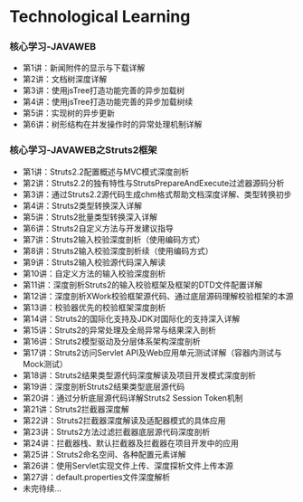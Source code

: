 # Technological Learning
### 核心学习-JAVAWEB
- 第1讲：新闻附件的显示与下载详解
- 第2讲：文档树深度详解
- 第3讲：使用jsTree打造功能完善的异步加载树
- 第4讲：使用jsTree打造功能完善的异步加载树续
- 第5讲：实现树的异步更新
- 第6讲：树形结构在并发操作时的异常处理机制详解
### 核心学习-JAVAWEB之Struts2框架
- 第1讲：Struts2.2配置概述与MVC模式深度剖析
- 第2讲：Struts2.2的独有特性与StrutsPrepareAndExecute过滤器源码分析
- 第3讲：通过Struts2.2源代码生成chm格式帮助文档深度详解、类型转换初步
- 第4讲：Struts2类型转换深入详解
- 第5讲：Struts2批量类型转换深入详解
- 第6讲：Struts2自定义方法与开发建议指导
- 第7讲：Struts2输入校验深度剖析（使用编码方式）
- 第8讲：Struts2输入校验深度剖析续（使用编码方式）
- 第9讲：Struts2输入校验源代码深入解读
- 第10讲：自定义方法的输入校验深度剖析
- 第11讲：深度剖析Struts2的输入校验框架及框架的DTD文件配置详解
- 第12讲：深度剖析XWork校验框架源代码、通过底层源码理解校验框架的本源
- 第13讲：校验器优先的校验框架深度剖析
- 第14讲：Struts2的国际化支持及JDK对国际化的支持深入详解
- 第15讲：Struts2的异常处理及全局异常与结果深入剖析
- 第16讲：Struts2模型驱动及分层体系架构深度剖析
- 第17讲：Struts2访问Servlet API及Web应用单元测试详解（容器内测试与Mock测试）
- 第18讲：Struts2结果类型源代码深度解读及项目开发模式深度剖析
- 第19讲：深度剖析Struts2结果类型底层源代码
- 第20讲：通过分析底层源代码详解Struts2 Session Token机制
- 第21讲：Struts2拦截器深度解
- 第22讲：Struts2拦截器深度解读及适配器模式的具体应用
- 第23讲：Struts2方法过滤拦截器底层源代码深度剖析
- 第24讲：拦截器栈、默认拦截器及拦截器在项目开发中的应用
- 第25讲：Struts2命名空间、各种配置元素详解
- 第26讲：使用Servlet实现文件上传、深度探析文件上传本源
- 第27讲：default.properties文件深度解析
- 未完待续...
